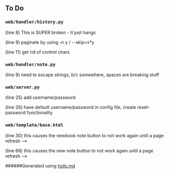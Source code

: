 ## To Do
### ``web/handler/history.py``
(line 8) This is SUPER broken - it just hangs

(line 9) paginate by using -n y / --skip=x*y

(line 11) get rid of control chars


### ``web/handler/note.py``
(line 9) need to escape strings, b/c somewhere, spaces are breaking stuff


### ``web/server.py``
(line 25) add username/password

(line 26) have default username/password in config file, create reset-password functionality


### ``web/template/base.html``
(line 30) this causes the newbook note button to not work again until a page refresh -->

(line 68) this causes the new note button to not work again until a page refresh -->

######Generated using [todo.md](https://github.com/charlesthomas/todo.md)
